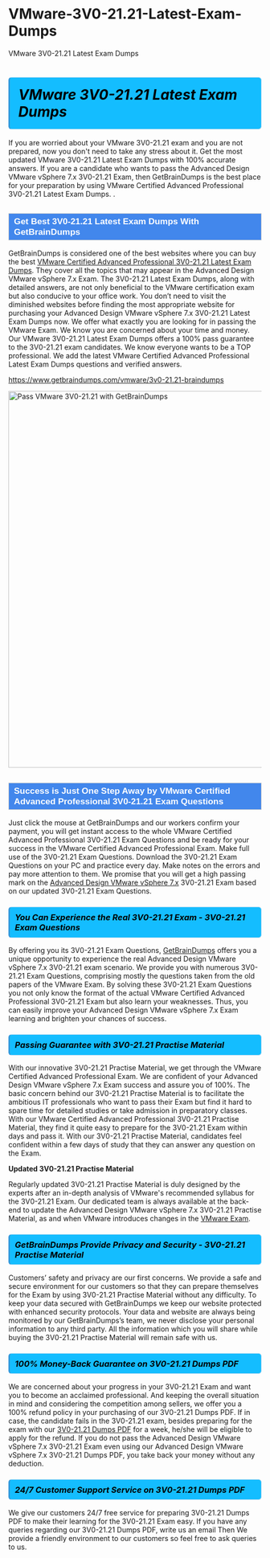 # VMware-3V0-21.21-Latest-Exam-Dumps
VMware 3V0-21.21 Latest Exam Dumps
<h1><strong><span style="display: block; color: #000000; background: #14BDFF; border: 0.5px solid #AED6F1; border-left: 3px solid #3498DB; padding: .6em; border-radius: 6px;">                     <em>VMware 3V0-21.21 <span class="exam_variation">Latest Exam Dumps</span> </em>                </span></strong>            </h1>                        <p>If you are worried about your VMware 3V0-21.21 exam and you are not prepared, now you don't need to take any stress about it.             Get the most updated VMware 3V0-21.21 <span class="exam_variation">Latest Exam Dumps</span> with 100% accurate answers. If you are a candidate who wants to pass the             Advanced Design VMware vSphere 7.x 3V0-21.21 Exam, then GetBrainDumps is the best place for your preparation by using VMware Certified Advanced Professional 3V0-21.21 <span class="exam_variation">Latest Exam Dumps</span>. .</p>                        <h2 style="background: #4287ec; border: 1px solid #cccccc; padding: 5px 10px;">                <span style="color: #ffffff;">                    <span style="font-size: 11pt;">                        <span style="line-height: normal;">                            <span style="font-family: Calibri,sans-serif;">                                <strong>                                    <span style="font-size: 13.0pt;">Get Best 3V0-21.21 <span class="exam_variation">Latest Exam Dumps</span> With GetBrainDumps</span>                                </strong>                            </span>                        </span>                    </span>                </span>            </h2>                        <p>GetBrainDumps is considered one of the best websites where you can buy the best <a href="https://www.getbraindumps.com/vmware/vcap-braindumps.html">VMware Certified Advanced Professional 3V0-21.21 <span class="exam_variation">Latest Exam Dumps</span></a>.             They cover all the topics that may appear in the Advanced Design VMware vSphere 7.x Exam. The 3V0-21.21 <span class="exam_variation">Latest Exam Dumps</span>,             along with detailed answers, are not only beneficial to the VMware certification exam but also conducive to your office work.             You don’t need to visit the diminished websites before finding the most appropriate website for purchasing your             Advanced Design VMware vSphere 7.x 3V0-21.21 <span class="exam_variation">Latest Exam Dumps</span> now. We offer what exactly you are looking for in passing the VMware Exam.             We know you are concerned about your time and money. Our VMware 3V0-21.21 <span class="exam_variation">Latest Exam Dumps</span> offers a 100% pass guarantee to the             3V0-21.21 exam candidates. We know everyone wants to be a TOP professional. We add the latest VMware Certified Advanced Professional <span class="exam_variation">Latest Exam Dumps</span> questions and verified answers.</p>                        <p><a href="https://www.getbraindumps.com/vmware/3v0-21.21-braindumps">https://www.getbraindumps.com/vmware/3v0-21.21-braindumps</a></p>                        <p><a href="https://www.getbraindumps.com/"><img src="https://www.getbraindumps.com/images/get-updated-exam-questions-with-discount-getbraindumps.jpg" class="postImage" alt="Pass VMware 3V0-21.21 with GetBrainDumps" width="750"></a></p>                            <h2 style="background: #4287ec; border: 1px solid #cccccc; padding: 5px 10px;">                <span style="color: #ffffff;">                    <span style="font-size: 11pt;">                        <span style="line-height: normal;">                            <span style="font-family: Calibri,sans-serif;">                                <strong>                                    <span style="font-size: 13.0pt;">Success is Just One Step Away by VMware Certified Advanced Professional 3V0-21.21 <span class="exam_variation2">Exam Questions</span></span>                                </strong>                            </span>                        </span>                    </span>                </span>            </h2>                        <p>Just click the mouse at GetBrainDumps and our workers confirm your payment, you will get instant access to the whole VMware Certified Advanced Professional 3V0-21.21 <span class="exam_variation2">Exam Questions</span>             and be ready for your success in the VMware Certified Advanced Professional Exam. Make full use of the 3V0-21.21 <span class="exam_variation2">Exam Questions</span>. Download the 3V0-21.21 <span class="exam_variation2">Exam Questions</span> on your             PC and practice every day. Make notes on the errors and pay more attention to them. We promise that you will get a high passing mark on the             <a href="https://www.getbraindumps.com/vmware/3v0-21.21-braindumps">Advanced Design VMware vSphere 7.x</a> 3V0-21.21 Exam based on our updated 3V0-21.21 <span class="exam_variation2">Exam Questions</span>.</p>                        <h3>                <strong>                    <span style="display: block; color: #000000; background: #14BDFF; border: 0.5px solid #AED6F1; border-left: 3px solid #3498DB; padding: .6em; border-radius: 6px;">                        <em>You Can Experience the Real 3V0-21.21 Exam - 3V0-21.21 <span class="exam_variation2">Exam Questions</span></em>                    </span>                </strong>            </h3>                        <p>By offering you its 3V0-21.21 <span class="exam_variation2">Exam Questions</span>, <a href="https://www.getbraindumps.com/">GetBrainDumps</a> offers you a unique opportunity to experience the real             Advanced Design VMware vSphere 7.x 3V0-21.21 exam scenario. We provide you with numerous 3V0-21.21 <span class="exam_variation2">Exam Questions</span>, comprising mostly             the questions taken from the old papers of the VMware Exam. By solving these 3V0-21.21 <span class="exam_variation2">Exam Questions</span> you not only know the format of the actual             VMware Certified Advanced Professional 3V0-21.21 Exam but also learn your weaknesses. Thus, you can easily improve your             Advanced Design VMware vSphere 7.x Exam learning and brighten your chances of success.</p>                        <h3>                <strong>                    <span style="display: block; color: #000000; background: #14BDFF; border: 0.5px solid #AED6F1; border-left: 3px solid #3498DB; padding: .6em; border-radius: 6px;">                        <em>Passing Guarantee with 3V0-21.21 <span class="exam_variation3">Practise Material</span></em>                    </span>                </strong>            </h3>                        <p>With our innovative 3V0-21.21 <span class="exam_variation3">Practise Material</span>, we get through the VMware Certified Advanced Professional Exam. We are confident of your Advanced Design VMware vSphere 7.x Exam             success and assure you of 100%. The basic concern behind our 3V0-21.21 <span class="exam_variation3">Practise Material</span> is to facilitate the ambitious IT professionals who want to pass their             Exam but find it hard to spare time for detailed studies or take admission in preparatory classes. With our VMware Certified Advanced Professional 3V0-21.21 <span class="exam_variation3">Practise Material</span>, they             find it quite easy to prepare for the 3V0-21.21 Exam within days and pass it. With our 3V0-21.21 <span class="exam_variation3">Practise Material</span>, candidates feel confident within a few days of             study that they can answer any question on the Exam.</p>                        <p><strong>Updated 3V0-21.21 <span class="exam_variation3">Practise Material</span></strong></p>                        <p>Regularly updated 3V0-21.21 <span class="exam_variation3">Practise Material</span> is duly designed by the experts after an in-depth analysis of VMware's recommended syllabus for the 3V0-21.21 Exam.             Our dedicated team is always available at the back-end to update the Advanced Design VMware vSphere 7.x 3V0-21.21 <span class="exam_variation3">Practise Material</span>,             as and when VMware introduces changes in the <a href="https://www.getbraindumps.com/vmware-braindumps.html">VMware Exam</a>.</p>                        <h3>                <strong>                    <span style="display: block; color: #000000; background: #14BDFF; border: 0.5px solid #AED6F1; border-left: 3px solid #3498DB; padding: .6em; border-radius: 6px;">                        <em>GetBrainDumps Provide Privacy and Security - 3V0-21.21 <span class="exam_variation3">Practise Material</span></em>                    </span>                </strong>            </h3>                        <p>Customers’ safety and privacy are our first concerns. We provide a safe and secure environment for our customers so that they can prepare themselves for the Exam by using             3V0-21.21 <span class="exam_variation3">Practise Material</span> without any difficulty. To keep your data secured with GetBrainDumps we keep our website protected with enhanced security protocols. Your data and website             are always being monitored by our GetBrainDumps’s team, we never disclose your personal information to any third party. All the information which you will share while buying             the 3V0-21.21 <span class="exam_variation3">Practise Material</span> will remain safe with us.</p>                        <h3>                <strong>                    <span style="display: block; color: #000000; background: #14BDFF; border: 0.5px solid #AED6F1; border-left: 3px solid #3498DB; padding: .6em; border-radius: 6px;">                        <em>100% Money-Back Guarantee on 3V0-21.21 <span class="exam_variation4">Dumps PDF</span></em>                    </span>                </strong>            </h3>                        <p>We are concerned about your progress in your 3V0-21.21 Exam and want you to become an acclaimed professional. And keeping the overall situation in mind and             considering the competition among sellers, we offer you a 100% refund policy in your purchasing of our 3V0-21.21 <span class="exam_variation4">Dumps PDF</span>. If in case, the candidate fails in the             3V0-21.21 exam, besides preparing for the exam with our <a href="https://www.getbraindumps.com/vmware/3v0-21.21-braindumps">3V0-21.21 <span class="exam_variation4">Dumps PDF</span></a> for a week, he/she will be eligible to apply for the refund. If you do not pass the             Advanced Design VMware vSphere 7.x 3V0-21.21 Exam even using our Advanced Design VMware vSphere 7.x 3V0-21.21 <span class="exam_variation4">Dumps PDF</span>, you             take back your money without any deduction.</p>                        <h3>                <strong>                    <span style="display: block; color: #000000; background: #14BDFF; border: 0.5px solid #AED6F1; border-left: 3px solid #3498DB; padding: .6em; border-radius: 6px;">                        <em>24/7 Customer Support Service on 3V0-21.21 <span class="exam_variation4">Dumps PDF</span></em>                    </span>                </strong>            </h3>                        <p>We give our customers 24/7 free service for preparing 3V0-21.21 <span class="exam_variation4">Dumps PDF</span> to make their learning for the 3V0-21.21 Exam easy. If you have any queries regarding our             3V0-21.21 <span class="exam_variation4">Dumps PDF</span>, write us an email Then We provide a friendly environment to our customers so feel free to ask queries to us.</p>                    
